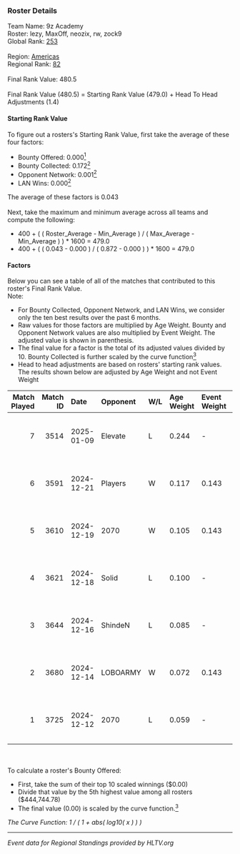 ### Roster Details<br />
Team Name: 9z Academy<br />
Roster: lezy, MaxOff, neozix, rw, zock9<br />
Global Rank: [253](../../standings_global_2025_06_02.md)<br />
<br />
Region: [Americas]( ../../standings_americas_2025_06_02.md)<br />
Regional Rank: [82]( ../../standings_americas_2025_06_02.md)<br />
<br />
Final Rank Value:  480.5<br />
<br />
Final Rank Value (480.5) = Starting Rank Value (479.0) + Head To Head Adjustments (1.4)<br />

#### Starting Rank Value<br />
To figure out a rosters's Starting Rank Value, first take the average of these four factors:<br />
- Bounty Offered: 0.000[<sup>1</sup>](#table2)
- Bounty Collected: 0.172[<sup>2</sup>](#table1)
- Opponent Network: 0.001[<sup>2</sup>](#table1)
- LAN Wins: 0.000[<sup>2</sup>](#table1)

The average of these factors is 0.043<br />
<br />
Next, take the maximum and minimum average across all teams and compute the following:<br />
- 400 + ( ( Roster_Average - Min_Average ) / ( Max_Average - Min_Average ) ) * 1600 = 479.0
- 400 + ( ( 0.043 - 0.000 ) / ( 0.872 - 0.000 ) ) * 1600 = 479.0


#### Factors<br />
Below you can see a table of all of the matches that contributed to this roster's Final Rank Value.<br />
Note:<br />

- For Bounty Collected, Opponent Network, and LAN Wins, we consider only the ten best results over the past 6 months.
- Raw values for those factors are multiplied by Age Weight. Bounty and Opponent Network values are also multiplied by Event Weight. The adjusted value is shown in parenthesis.
- The final value for a factor is the total of its adjusted values divided by 10. Bounty Collected is further scaled by the curve function[<sup>3</sup>](#curveFunction)
- Head to head adjustments are based on rosters' starting rank values. The results shown below are adjusted by Age Weight and not Event Weight
<span id="table1"></span><br />


| Match Played | Match ID | Date       | Opponent | W/L | Age Weight | Event Weight | Bounty Collected | Opponent Network | LAN Wins  | H2H Adj. | Roster                            |
| -: | -: | :- | :- | :- | :- | :- | :- | :- | :- | -: | :- |
|            7 |     3514 | 2025-01-09 | Elevate  | L   | 0.244      | -            | -                | -                | -         |    -3.35 | lezy, MaxOff, neozix, rw, zock9   |
|            6 |     3591 | 2024-12-21 | Players  | W   | 0.117      | 0.143        | 0.002 (0.000)    | 0.218 (0.004)    | 0 (0.000) |     2.77 | lezy, MaxOff, neozix, rw, zock9   |
|            5 |     3610 | 2024-12-19 | 2070     | W   | 0.105      | 0.143        | 0.000 (0.000)    | 0.005 (0.000)    | 0 (0.000) |     1.98 | lezy, MaxOff, neozix, rw, zock9   |
|            4 |     3621 | 2024-12-18 | Solid    | L   | 0.100      | -            | -                | -                | -         |    -0.35 | lezy, MaxOff, neozix, rw, zock9   |
|            3 |     3644 | 2024-12-16 | ShindeN  | L   | 0.085      | -            | -                | -                | -         |    -0.61 | lezy, MaxOff, neozix, vlad, zock9 |
|            2 |     3680 | 2024-12-14 | LOBOARMY | W   | 0.072      | 0.143        | 0.012 (0.000)    | 0.217 (0.002)    | 0 (0.000) |     1.75 | lezy, MaxOff, neozix, vlad, zock9 |
|            1 |     3725 | 2024-12-12 | 2070     | L   | 0.059      | -            | -                | -                | -         |    -0.74 | divine, lezy, MaxOff, neozix, rw  |

<br />
<span id="table2"></span><br />
To calculate a roster's Bounty Offered:<br />

- First, take the sum of their top 10 scaled winnings ($0.00)
- Divide that value by the 5th highest value among all rosters ($444,744.78)
- The final value (0.00) is scaled by the curve function.[<sup>3</sup>](#curveFunction)

<span id="curveFunction"></span>_The Curve Function: 1 / ( 1 + abs( log10( x ) ) )_<br />

---
_Event data for Regional Standings provided by HLTV.org_<br />
